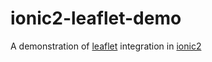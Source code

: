 # ionic2-leaflet-demo

A demonstration of [leaflet](http://leafletjs.com/) integration in [ionic2](http://ionicframework.com)
